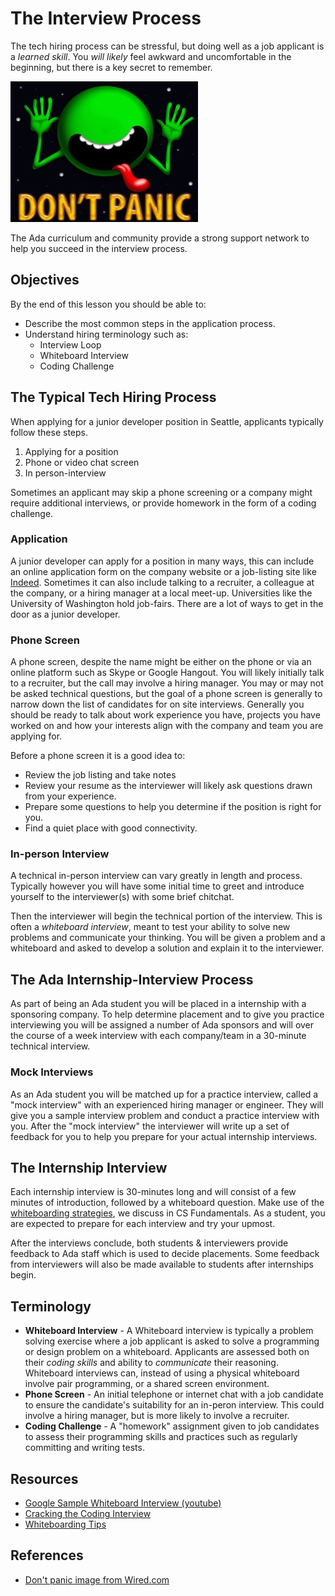 # The Interview Process

The tech hiring process can be stressful, but doing well as a job applicant is a _learned skill_.  You _will likely_ feel awkward and uncomfortable in the beginning, but there is a key secret to remember.

![don't panic](images/dontpanic.jpg)

The Ada curriculum and community provide a strong support network to help you succeed in the interview process.

## Objectives

By the end of this lesson you should be able to:

- Describe the most common steps in the application process.
- Understand hiring terminology such as:
  - Interview Loop
  - Whiteboard Interview
  - Coding Challenge

## The Typical Tech Hiring Process

When applying for a junior developer position in Seattle, applicants typically follow these steps.

1. Applying for a position
1. Phone or video chat screen
1. In person-interview

Sometimes an applicant may skip a phone screening or a company might require additional interviews, or provide homework in the form of a coding challenge.

### Application

A junior developer can apply for a position in many ways, this can include an online application form on the company website or a job-listing site like [Indeed](https://www.indeed.com/q-Apply-jobs.html).  Sometimes it can also include talking to a recruiter, a colleague at the company, or a hiring manager at a local meet-up.  Universities like the University of Washington hold job-fairs.  There are a lot of ways to get in the door as a junior developer.

### Phone Screen

A phone screen, despite the name might be either on the phone or via an online platform such as Skype or Google Hangout.  You will likely initially talk to a recruiter, but the call may involve a hiring manager.  You may or may not be asked technical questions, but the goal of a phone screen is generally to narrow down the list of candidates for on site interviews.  Generally you should be ready to talk about work experience you have, projects you have worked on and how your interests align with the company and team you are applying for.  

Before a phone screen it is a good idea to:

- Review the job listing and take notes
- Review your resume as the interviewer will likely ask questions drawn from your experience.
- Prepare some questions to help you determine if the position is right for you.
- Find a quiet place with good connectivity.

### In-person Interview

A technical in-person interview can vary greatly in length and process.  Typically however you will have some initial time to greet and introduce yourself to the interviewer(s) with some brief chitchat.  

Then the interviewer will begin the technical portion of the interview.  This is often a _whiteboard interview_, meant to test your ability to solve new problems and communicate your thinking.  You will be given a problem and a whiteboard and asked to develop a solution and explain it to the interviewer.  


## The Ada Internship-Interview Process

As part of being an Ada student you will be placed in a internship with a sponsoring company.  To help determine placement and to give you practice interviewing you will be assigned a number of Ada sponsors and will over the course of a week interview with each company/team in a 30-minute technical interview.  

### Mock Interviews

As an Ada student you will be matched up for a practice interview, called a "mock interview" with an experienced hiring manager or engineer.  They will give you a sample interview problem and conduct a practice interview with you.  After the "mock interview" the interviewer will write up a set of feedback for you to help you prepare for your actual internship interviews.

## The Internship Interview

Each internship interview is 30-minutes long and will consist of a few minutes of introduction, followed by a whiteboard question.  Make use of the [whiteboarding strategies](Whiteboarding-Tips.md#3-practice), we discuss in CS Fundamentals.  As a student, you are expected to prepare for each interview and try your upmost.  

After the interviews conclude, both students & interviewers provide feedback to Ada staff which is used to decide placements.  Some feedback from interviewers will also be made available to students after internships begin.

## Terminology

- **Whiteboard Interview** - A Whiteboard interview is typically a problem solving exercise where a job applicant is asked to solve a programming or design problem on a whiteboard.  Applicants are assessed both on their _coding skills_ and ability to _communicate_ their reasoning.  Whiteboard interviews can, instead of using a physical whiteboard involve pair programming, or a shared screen environment.
- **Phone Screen** - An initial telephone or internet chat with a job candidate to ensure the candidate's suitability for an in-peron interview.  This could involve a hiring manager, but is more likely to involve a recruiter.
- **Coding Challenge** - A "homework" assignment given to job candidates to assess their programming skills and practices such as regularly committing and writing tests.  

## Resources

- [Google Sample Whiteboard Interview (youtube)](https://youtu.be/XKu_SEDAykw)
- [Cracking the Coding Interview](http://www.crackingthecodinginterview.com/contents.html)
- [Whiteboarding Tips](Whiteboarding-Tips.md)


## References

- [Don't panic image from Wired.com](https://www.wired.com/2009/05/dont-panic-its-towel-day/)
